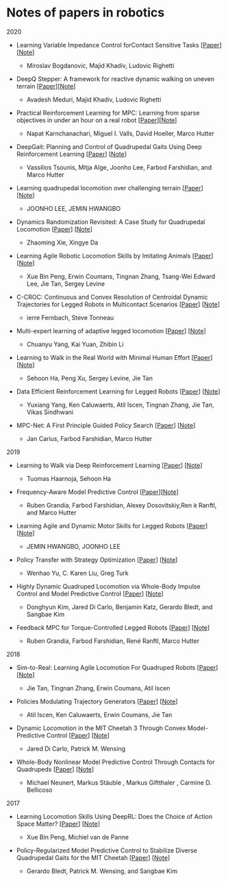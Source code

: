 # Notes of papers in robotics

2020

- Learning Variable Impedance Control forContact Sensitive Tasks [[Paper](https://ieeexplore.ieee.org/stamp/stamp.jsp?arnumber=9146673&tag=1)][[Note](notes/learning-variable-impedance-control.md)]
  - Miroslav Bogdanovic, Majid Khadiv, Ludovic Righetti

- DeepQ  Stepper:  A  framework  for  reactive  dynamic  walking  on  uneven terrain [[Paper](https://arxiv.org/pdf/2010.14834.pdf)][[Note](notes/deepQstepper.md)]
  - Avadesh Meduri, Majid Khadiv, Ludovic Righetti

- Practical Reinforcement Learning for MPC: Learning from sparse objectives in under an hour on a real robot [[Paper](https://arxiv.org/pdf/2003.03200.pdf)][[Note](notes/practival-rl-for-mpc-sparse-objective.md)]
  - Napat Karnchanachari, Miguel I. Valls, David Hoeller, Marco Hutter

- DeepGait: Planning and Control of Quadrupedal Gaits Using Deep Reinforcement Learning [[Paper](https://ieeexplore.ieee.org/iel7/7083369/7339444/09028188.pdf)] [[Note](https://github.com/chaofiber/papers-robotics/blob/master/notes/deepgait.pdf)]
  - Vassilios Tsounis, Mitja Alge, Joonho Lee, Farbod Farshidian, and Marco Hutter

- Learning quadrupedal locomotion over challenging terrain [[Paper](https://robotics.sciencemag.org/content/robotics/5/47/eabc5986.full.pdf)] [[Note](https://github.com/chaofiber/papers-robotics/blob/master/notes/learning-quadrupedal-locomotion.pdf)]
  - JOONHO LEE, JEMIN HWANGBO

- Dynamics Randomization Revisited: A Case Study for Quadrupedal Locomotion [[Paper](https://arxiv.org/pdf/2011.02404)] [[Note](https://github.com/chaofiber/papers-robotics/blob/master/notes/dynamic-random.pdf)]
  - Zhaoming Xie, Xingye Da

- Learning Agile Robotic Locomotion Skills by Imitating Animals [[Paper](https://arxiv.org/pdf/2004.00784)] [[Note](https://github.com/chaofiber/papers-robotics/blob/master/notes/learning-by-imitation.pdf)]
  - Xue Bin Peng, Erwin Coumans, Tingnan Zhang, Tsang-Wei Edward Lee, Jie Tan,  Sergey Levine

- C-CROC: Continuous and Convex Resolution of Centroidal Dynamic Trajectories for Legged Robots in Multicontact Scenarios [[Paper](https://ieeexplore.ieee.org/iel7/8860/4359257/08972482.pdf)] [[Note](https://github.com/chaofiber/papers-robotics/blob/master/notes/croc.pdf)]
  - ierre Fernbach, Steve Tonneau

- Multi-expert learning of adaptive legged locomotion [[Paper](https://robotics.sciencemag.org/content/5/49/eabb2174)] [[Note](https://github.com/chaofiber/papers-robotics/blob/master/notes/multi-expert.pdf)]
  - Chuanyu Yang, Kai Yuan, Zhibin Li

- Learning to Walk in the Real World with Minimal Human Effort [[Paper](https://arxiv.org/pdf/2002.08550.pdf)] [[Note](notes/learning-to-walk-real-world-minimum-human-effort.md)]
  - Sehoon Ha, Peng Xu, Sergey Levine, Jie Tan

- Data Efficient Reinforcement Learning for Legged Robots [[Paper](http://proceedings.mlr.press/v100/yang20a/yang20a.pdf)] [[Note](notes/data-efficient-reinforcement-learning-for-legged-robots.md)]
  - Yuxiang Yang, Ken Caluwaerts, Atil Iscen, Tingnan Zhang, Jie Tan, Vikas Sindhwani

- MPC-Net: A First Principle Guided Policy Search [[Paper](https://arxiv.org/pdf/1909.05197.pdf)] [[Note](notes/MPC-net-a-fist-principles-guided-policy-search.md)]
  - Jan Carius, Farbod Farshidian, Marco Hutter

2019

- Learning to Walk via Deep Reinforcement Learning [[Paper](https://arxiv.org/pdf/1812.11103.pdf)] [[Note](notes/learning-to-walk-via-deep-rl.md)]
  - Tuomas Haarnoja, Sehoon Ha

- Frequency-Aware Model Predictive Control [[Paper](https://ieeexplore.ieee.org/stamp/stamp.jsp?arnumber=8629284)][[Note](https://github.com/chaofiber/papers-robotics/blob/master/notes/Frequency-Aware-Model-Predictive-Control.pdf)]
  - Ruben Grandia, Farbod Farshidian, Alexey Dosovitskiy,Ren ́e Ranftl, and Marco Hutter

- Learning Agile and Dynamic Motor Skills for Legged Robots [[Paper](https://arxiv.org/pdf/1901.08652.pdf)] [[Note](https://github.com/chaofiber/papers-robotics/blob/master/notes/ANYmal-learning-motor.pdf)]
  - JEMIN HWANGBO, JOONHO LEE

- Policy Transfer with Strategy Optimization [[Paper](https://arxiv.org/pdf/1810.05751)] [[Note](https://github.com/chaofiber/papers-robotics/blob/master/notes/policy-transfer-strategy-optimization.pdf)]
  - Wenhao Yu, C. Karen Liu, Greg Turk

- Highly Dynamic Quadruped Locomotion via Whole-Body Impulse Control and Model Predictive Control [[Paper](https://arxiv.org/pdf/1909.06586)] [[Note](https://github.com/chaofiber/papers-robotics/blob/master/notes/cheetah-wbc-mpc.pdf)]
  - Donghyun Kim, Jared Di Carlo, Benjamin Katz, Gerardo Bledt, and Sangbae Kim

- Feedback MPC for Torque-Controlled Legged Robots [[Paper](https://arxiv.org/pdf/1905.06144)] [[Note](https://github.com/chaofiber/papers-robotics/blob/master/notes/wbc-mpc.pdf)]
  - Ruben Grandia, Farbod Farshidian, René Ranftl, Marco Hutter

2018

- Sim-to-Real: Learning Agile Locomotion For Quadruped Robots [[Paper](https://arxiv.org/pdf/1804.10332.pdf?source%3Dpost_page---------------------------)] [[Note](https://github.com/chaofiber/papers-robotics/blob/master/notes/sim-to-real.pdf)]
  - Jie Tan, Tingnan Zhang, Erwin Coumans, Atil Iscen

- Policies Modulating Trajectory Generators [[Paper](http://proceedings.mlr.press/v87/iscen18a/iscen18a.pdf)] [[Note](https://github.com/chaofiber/papers-robotics/blob/master/notes/pmtg.pdf)]
  - Atil Iscen, Ken Caluwaerts, Erwin Coumans, Jie Tan

- Dynamic Locomotion in the MIT Cheetah 3 Through Convex Model-Predictive Control [[Paper](https://ieeexplore.ieee.org/iel7/8574473/8593358/08594448.pdf)] [[Note](https://github.com/chaofiber/papers-robotics/blob/master/notes/cheetah-convex-mpc.pdf)]
  - Jared Di Carlo, Patrick M. Wensing

- Whole-Body Nonlinear Model Predictive Control Through Contacts for Quadrupeds [[Paper](https://ieeexplore.ieee.org/iel7/7083369/8302435/08276298.pdf)] [[Note](https://github.com/chaofiber/papers-robotics/blob/master/notes/whole-force-mpc.pdf)]
  - Michael Neunert, Markus Stäuble , Markus Giftthaler , Carmine D. Bellicoso

2017

- Learning Locomotion Skills Using DeepRL: Does the Choice of Action Space Matter? [[Paper](https://dl.acm.org/doi/pdf/10.1145/3099564.3099567)] [[Note](https://github.com/chaofiber/papers-robotics/blob/master/notes/action_space_matter.pdf)]
  - Xue Bin Peng, Michiel van de Panne

- Policy-Regularized Model Predictive Control to Stabilize Diverse Quadrupedal Gaits for the MIT Cheetah [[Paper](https://ieeexplore.ieee.org/iel7/8119304/8202121/08206268.pdf)] [[Note](https://github.com/chaofiber/papers-robotics/blob/master/notes/policy-regular.pdf)]
  - Gerardo Bledt, Patrick M. Wensing, and Sangbae Kim
